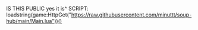 IS THIS PUBLIC 
yes it is^
SCRIPT: loadstring(game:HttpGet("https://raw.githubusercontent.com/minuttt/soup-hub/main/Main.lua"))()
